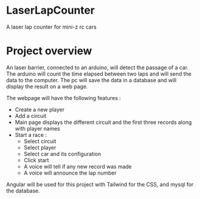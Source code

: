 # LaserLapCounter
A laser lap counter for mini-z rc cars 

# Project overview
An laser barrier, connected to an arduino, will detect the passage of a car. The arduino will count the time elapsed between two laps and will send the data to the computer. The pc will save the data in a database and will display the result on a web page.

The webpage will have the following features :
* Create a new player
* Add a circuit
* Main page displays the different circuit and the first three records along with player names
* Start a race :
  * Select circuit
  * Select player
  * Select car and its configuration
  * Click start
  * A voice will tell if any new record was made
  * A voice will announce the lap number
 
Angular will be used for this project with Tailwind for the CSS, and mysql for the database. 

